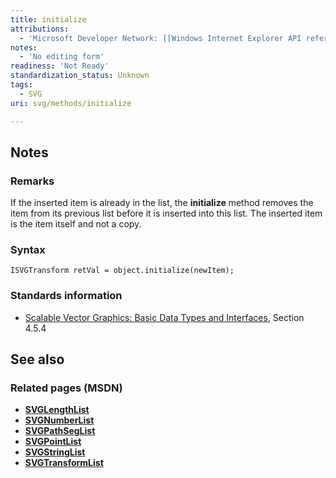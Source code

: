 ```yaml
---
title: initialize
attributions:
  - 'Microsoft Developer Network: [[Windows Internet Explorer API reference](http://msdn.microsoft.com/en-us/library/ie/hh828809%28v=vs.85%29.aspx) Article]'
notes:
  - 'No editing form'
readiness: 'Not Ready'
standardization_status: Unknown
tags:
  - SVG
uri: svg/methods/initialize

---
```

## <span>Notes</span>

### <span>Remarks</span>

If the inserted item is already in the list, the **initialize** method removes the item from its previous list before it is inserted into this list. The inserted item is the item itself and not a copy.

### <span>Syntax</span>

    ISVGTransform retVal = object.initialize(newItem);

### <span>Standards information</span>

-   [Scalable Vector Graphics: Basic Data Types and Interfaces](http://go.microsoft.com/fwlink/p/?linkid=204732), Section 4.5.4

## <span>See also</span>

### <span>Related pages (MSDN)</span>

-   [**SVGLengthList**](/svg/objects/SVGLengthList)
-   [**SVGNumberList**](/svg/objects/SVGNumberList)
-   [**SVGPathSegList**](/svg/objects/SVGPathSegList)
-   [**SVGPointList**](/svg/objects/SVGPointList)
-   [**SVGStringList**](/svg/objects/SVGStringList)
-   [**SVGTransformList**](/svg/objects/SVGTransformList)
